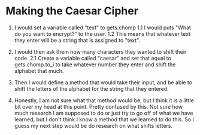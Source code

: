 # Making the Caesar Cipher

1. I would set a variable called "text" to gets.chomp
  1.1 I would puts "What do you want to encrypt?" to the user.
  1.2 This means that whatever text they enter will be a string that is assigned to "text".

2. I would then ask them how many characters they wanted to shift their code.
  2.1 Create a variable called "caesar" and set that equal to gets.chomp.to_i to take whatever number they enter and shift the alphabet that much.

3. Then I would define a method that would take their input, and be able to shift the letters of the alphabet for the string that they entered.

4. Honestly, I am not sure what that method would be, but I think it is a little bit over my head at this point. Pretty confused by this. Not sure how much research I am supposed to do or just try to go off of what we have learned, but I don't think I know a method that we learned to do this. So I guess my next step would be do research on what shifts letters.
